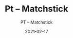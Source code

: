 ---
designer: "Endless Knot"
description: "Color%3A%20Ink%0AMaterial%3A%20100%25%20Wool%0ACollection%3A%20Hand-Tufted%20Collection"
image_primary: "img/MAT223-600x750.jpg"
manufacturer: "Endless Knot"
href: "https://endlessknotrugs.com/product/matchstick-ink/"
subtitle: "PT – Matchstick"
tags: 
  - "ink"
  - "100% wool"
  - "hand-tufted collection"
  - "Endless Knot"
  - "Hand-Tufted Rugs"
title: "Pt – Matchstick"
category: "hand-tufted-rugs"
slug: "/manufacturers/endless-knot/hand-tufted-rugs/endless-knot-pt-matchstick"
date: "2021-02-17"
---